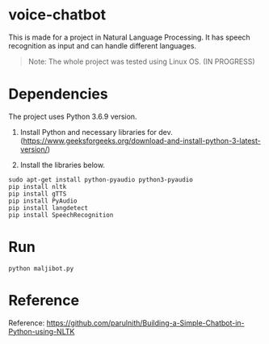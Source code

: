 # voice-chatbot
This is made for a project in Natural Language Processing. It has speech recognition as input and can handle different languages. 

>Note: The whole project was tested using Linux OS. 
> (IN PROGRESS)

# Dependencies
The project uses Python 3.6.9 version.

1. Install Python and necessary libraries for dev. (https://www.geeksforgeeks.org/download-and-install-python-3-latest-version/)

2. Install the libraries below.
```
sudo apt-get install python-pyaudio python3-pyaudio 
pip install nltk
pip install gTTS
pip install PyAudio
pip install langdetect
pip install SpeechRecognition
```

# Run
```
python maljibot.py
```

# Reference
Reference: https://github.com/parulnith/Building-a-Simple-Chatbot-in-Python-using-NLTK
